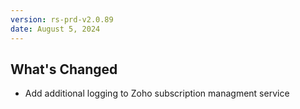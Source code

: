 ```yaml
---
version: rs-prd-v2.0.89
date: August 5, 2024
---
```


## What's Changed
* Add additional logging to Zoho subscription managment service